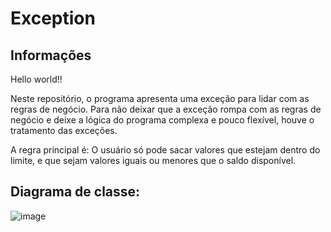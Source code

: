 # Exception

## Informações

Hello world!!
 
Neste repositório, o programa apresenta uma exceção para lidar com as regras de negócio. Para não deixar que a exceção rompa com as regras de negócio e deixe a lógica do programa complexa e pouco flexível, houve o tratamento das exceções.

A regra principal é: O usuário só pode sacar valores que estejam dentro do limite, e que sejam valores iguais ou menores que o saldo disponível.

## Diagrama de classe:


![image](https://user-images.githubusercontent.com/84285314/141716249-299c6036-62c6-4547-bf17-04587f2a1fc8.png)
